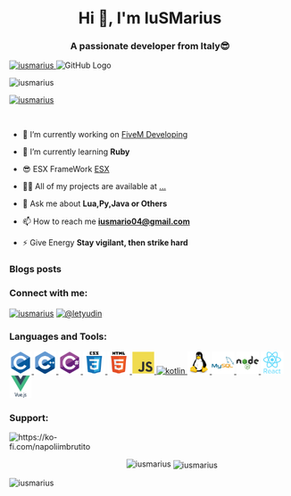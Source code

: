 <h1 align="center">Hi 👋, I'm IuSMarius</h1>
<h3 align="center">A passionate developer from Italy😎</h3>


<p align="left">
    <a href="https://github.com/iusmarius">
        <img src="https://komarev.com/ghpvc/?username=iusmarius&label=Profile%20views&color=0e75b6&style=flat" alt="iusmarius" />
    </a>
    <img src="https://github.githubassets.com/images/modules/logos_page/GitHub-Mark.png" alt="GitHub Logo" width="40" height="40" />
</p>

<p align="left"> <img src="https://komarev.com/ghpvc/?username=iusmarius&label=Profile%20views&color=0e75b6&style=flat" alt="iusmarius" /> </p>

<p align="left"> <a href="https://github.com/ryo-ma/github-profile-trophy"><img src="https://github-profile-trophy.vercel.app/?username=iusmarius" alt="iusmarius" /></a> </p>

<p align="left"> <a href="https://twitter.com/" target="blank"><img src="https://img.shields.io/twitter/follow/?logo=twitter&style=for-the-badge" alt="" /></a> </p>

- 🔭 I’m currently working on [FiveM Developing](https://github.com/citizenfx)

- 🌱 I’m currently learning **Ruby**

- 😎 ESX FrameWork [ESX](https://github.com/esx-framework/)

- 👨‍💻 All of my projects are available at [...](...)

- 💬 Ask me about **Lua,Py,Java or Others**

- 📫 How to reach me **iusmario04@gmail.com**

- ⚡ Give Energy **Stay vigilant, then strike hard**

### Blogs posts
<!-- BLOG-POST-LIST:START -->
<!-- BLOG-POST-LIST:END -->

<h3 align="left">Connect with me:</h3>
<p align="left">
<a href="https://dev.to/iusmarius" target="blank"><img align="center" src="https://raw.githubusercontent.com/rahuldkjain/github-profile-readme-generator/master/src/images/icons/Social/devto.svg" alt="iusmarius" height="30" width="40" /></a>
<a href="https://instagram.com/@letyudin" target="blank"><img align="center" src="https://raw.githubusercontent.com/rahuldkjain/github-profile-readme-generator/master/src/images/icons/Social/instagram.svg" alt="@letyudin" height="30" width="40" /></a>
</p>

<h3 align="left">Languages and Tools:</h3>
<p align="left"> <a href="https://www.cprogramming.com/" target="_blank" rel="noreferrer"> <img src="https://raw.githubusercontent.com/devicons/devicon/master/icons/c/c-original.svg" alt="c" width="40" height="40"/> </a> <a href="https://www.w3schools.com/cpp/" target="_blank" rel="noreferrer"> <img src="https://raw.githubusercontent.com/devicons/devicon/master/icons/cplusplus/cplusplus-original.svg" alt="cplusplus" width="40" height="40"/> </a> <a href="https://www.w3schools.com/cs/" target="_blank" rel="noreferrer"> <img src="https://raw.githubusercontent.com/devicons/devicon/master/icons/csharp/csharp-original.svg" alt="csharp" width="40" height="40"/> </a> <a href="https://www.w3schools.com/css/" target="_blank" rel="noreferrer"> <img src="https://raw.githubusercontent.com/devicons/devicon/master/icons/css3/css3-original-wordmark.svg" alt="css3" width="40" height="40"/> </a> <a href="https://www.w3.org/html/" target="_blank" rel="noreferrer"> <img src="https://raw.githubusercontent.com/devicons/devicon/master/icons/html5/html5-original-wordmark.svg" alt="html5" width="40" height="40"/> </a> <a href="https://developer.mozilla.org/en-US/docs/Web/JavaScript" target="_blank" rel="noreferrer"> <img src="https://raw.githubusercontent.com/devicons/devicon/master/icons/javascript/javascript-original.svg" alt="javascript" width="40" height="40"/> </a> <a href="https://kotlinlang.org" target="_blank" rel="noreferrer"> <img src="https://www.vectorlogo.zone/logos/kotlinlang/kotlinlang-icon.svg" alt="kotlin" width="40" height="40"/> </a> <a href="https://www.linux.org/" target="_blank" rel="noreferrer"> <img src="https://raw.githubusercontent.com/devicons/devicon/master/icons/linux/linux-original.svg" alt="linux" width="40" height="40"/> </a> <a href="https://www.mysql.com/" target="_blank" rel="noreferrer"> <img src="https://raw.githubusercontent.com/devicons/devicon/master/icons/mysql/mysql-original-wordmark.svg" alt="mysql" width="40" height="40"/> </a> <a href="https://nodejs.org" target="_blank" rel="noreferrer"> <img src="https://raw.githubusercontent.com/devicons/devicon/master/icons/nodejs/nodejs-original-wordmark.svg" alt="nodejs" width="40" height="40"/> </a> <a href="https://reactjs.org/" target="_blank" rel="noreferrer"> <img src="https://raw.githubusercontent.com/devicons/devicon/master/icons/react/react-original-wordmark.svg" alt="react" width="40" height="40"/> </a> <a href="https://vuejs.org/" target="_blank" rel="noreferrer"> <img src="https://raw.githubusercontent.com/devicons/devicon/master/icons/vuejs/vuejs-original-wordmark.svg" alt="vuejs" width="40" height="40"/> </a> </p>

<h3 align="left">Support:</h3>
<p><a href="https://ko-fi.com/https://ko-fi.com/napoliimbrutito"> <img align="left" src="https://cdn.ko-fi.com/cdn/kofi3.png?v=3" height="50" width="210" alt="https://ko-fi.com/napoliimbrutito" /></a></p><br><br>

<p><img align="left" src="https://github-readme-stats.vercel.app/api/top-langs?username=iusmarius&show_icons=true&locale=en&layout=compact" alt="iusmarius" /></p>

<p>&nbsp;<img align="center" src="https://github-readme-stats.vercel.app/api?username=iusmarius&show_icons=true&locale=en" alt="iusmarius" /></p>

<p><img align="center" src="https://github-readme-streak-stats.herokuapp.com/?user=iusmarius&" alt="iusmarius" /></p>

